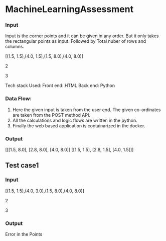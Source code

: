 # MachineLearningAssessment

### Input
Input is the corner points and it can be given in any order. But it only takes the rectangular points as input. Followed by Total nuber of rows and columns.

[(1.5, 1.5),(4.0, 1.5),(1.5, 8.0),(4.0, 8.0)]

2

3

Tech stack Used:
Front end: HTML 
Back end: Python


### Data Flow:

1. Here the given input is taken from the user end. The given co-ordinates are taken from the POST method API.
2. All the calculations and logic flows are written in the python. 
3. Finally the web based application is containarized in the docker. 

### Output

[[[1.5, 8.0], [2.8, 8.0], [4.0, 8.0]]
[[1.5, 1.5], [2.8, 1.5], [4.0, 1.5]]]

## Test case1
### Input
[(1.5, 1.5),(4.0, 3.0),(1.5, 8.0),(4.0, 8.0)]

2

3
### Output

Error in the Points
